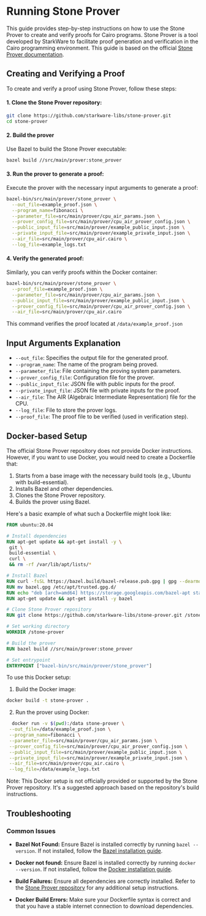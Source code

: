 # Running Stone Prover

This guide provides step-by-step instructions on how to use the Stone Prover to create and verify proofs for Cairo programs. Stone Prover is a tool developed by StarkWare to facilitate proof generation and verification in the Cairo programming environment. This guide is based on the official [Stone Prover documentation](https://github.com/starkware-libs/stone-prover?tab=readme-ov-file#creating-and-verifying-a-proof-of-a-cairo-program).

## Creating and Verifying a Proof

To create and verify a proof using Stone Prover, follow these steps:

#### 1. Clone the Stone Prover repository:

```bash
git clone https://github.com/starkware-libs/stone-prover.git
cd stone-prover
```

#### 2. Build the prover

Use Bazel to build the Stone Prover executable:

```bash
bazel build //src/main/prover:stone_prover
```

#### 3. Run the prover to generate a proof:

Execute the prover with the necessary input arguments to generate a proof:

```bash
bazel-bin/src/main/prover/stone_prover \
  --out_file=example_proof.json \
  --program_name=fibonacci \
  --parameter_file=src/main/prover/cpu_air_params.json \
  --prover_config_file=src/main/prover/cpu_air_prover_config.json \
  --public_input_file=src/main/prover/example_public_input.json \
  --private_input_file=src/main/prover/example_private_input.json \
  --air_file=src/main/prover/cpu_air.cairo \
  --log_file=example_logs.txt
```

#### 4. Verify the generated proof:

Similarly, you can verify proofs within the Docker container:

```bash
bazel-bin/src/main/prover/stone_prover \
  --proof_file=example_proof.json \
  --parameter_file=src/main/prover/cpu_air_params.json \
  --public_input_file=src/main/prover/example_public_input.json \
  --prover_config_file=src/main/prover/cpu_air_prover_config.json \
  --air_file=src/main/prover/cpu_air.cairo
```

This command verifies the proof located at `/data/example_proof.json`

## Input Arguments Explanation

- `--out_file`: Specifies the output file for the generated proof.
- `--program_name`: The name of the program being proved.
- `--parameter_file`: File containing the proving system parameters.
- `--prover_config_file`: Configuration file for the prover.
- `--public_input_file`: JSON file with public inputs for the proof.
- `--private_input_file`: JSON file with private inputs for the proof.
- `--air_file`: The AIR (Algebraic Intermediate Representation) file for the CPU.
- `--log_file`: File to store the prover logs.
- `--proof_file`: The proof file to be verified (used in verification step).

## Docker-based Setup

The official Stone Prover repository does not provide Docker instructions. However, if you want to use Docker, you would need to create a Dockerfile that:

1. Starts from a base image with the necessary build tools (e.g., Ubuntu with build-essential).
2. Installs Bazel and other dependencies.
3. Clones the Stone Prover repository.
4. Builds the prover using Bazel.

Here's a basic example of what such a Dockerfile might look like:

```dockerfile
FROM ubuntu:20.04

# Install dependencies
RUN apt-get update && apt-get install -y \
 git \
 build-essential \
 curl \
 && rm -rf /var/lib/apt/lists/*

# Install Bazel
RUN curl -fsSL https://bazel.build/bazel-release.pub.gpg | gpg --dearmor > bazel.gpg
RUN mv bazel.gpg /etc/apt/trusted.gpg.d/
RUN echo "deb [arch=amd64] https://storage.googleapis.com/bazel-apt stable jdk1.8" | tee /etc/apt/sources.list.d/bazel.list
RUN apt-get update && apt-get install -y bazel

# Clone Stone Prover repository
RUN git clone https://github.com/starkware-libs/stone-prover.git /stone-prover

# Set working directory
WORKDIR /stone-prover

# Build the prover
RUN bazel build //src/main/prover:stone_prover

# Set entrypoint
ENTRYPOINT ["bazel-bin/src/main/prover/stone_prover"]

```

To use this Docker setup:

1.  Build the Docker image:

```bash
docker build -t stone-prover .
```

2. Run the prover using Docker:

```bash
  docker run -v $(pwd):/data stone-prover \
 --out_file=/data/example_proof.json \
 --program_name=fibonacci \
 --parameter_file=src/main/prover/cpu_air_params.json \
 --prover_config_file=src/main/prover/cpu_air_prover_config.json \
 --public_input_file=src/main/prover/example_public_input.json \
 --private_input_file=src/main/prover/example_private_input.json \
 --air_file=src/main/prover/cpu_air.cairo \
 --log_file=/data/example_logs.txt
```

Note: This Docker setup is not officially provided or supported by the Stone Prover repository. It's a suggested approach based on the repository's build instructions.

## Troubleshooting

### Common Issues

- **Bazel Not Found:** Ensure Bazel is installed correctly by running `bazel --version`. If not installed, follow the [Bazel installation guide](https://bazel.build/install).

- **Docker not found:** Ensure Bazel is installed correctly by running `docker --version`. If not installed, follow the [Docker installation guide](https://docs.docker.com/get-started/get-docker/).

- **Build Failures:** Ensure all dependencies are correctly installed. Refer to the [Stone Prover repository](https://github.com/starkware-libs/stone-prover) for any additional setup instructions.

- **Docker Build Errors:** Make sure your Dockerfile syntax is correct and that you have a stable internet connection to download dependencies.
